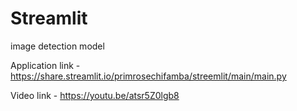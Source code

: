 # Streamlit
 image detection model

Application link -  https://share.streamlit.io/primrosechifamba/streemlit/main/main.py

Video link - https://youtu.be/atsr5Z0lgb8




